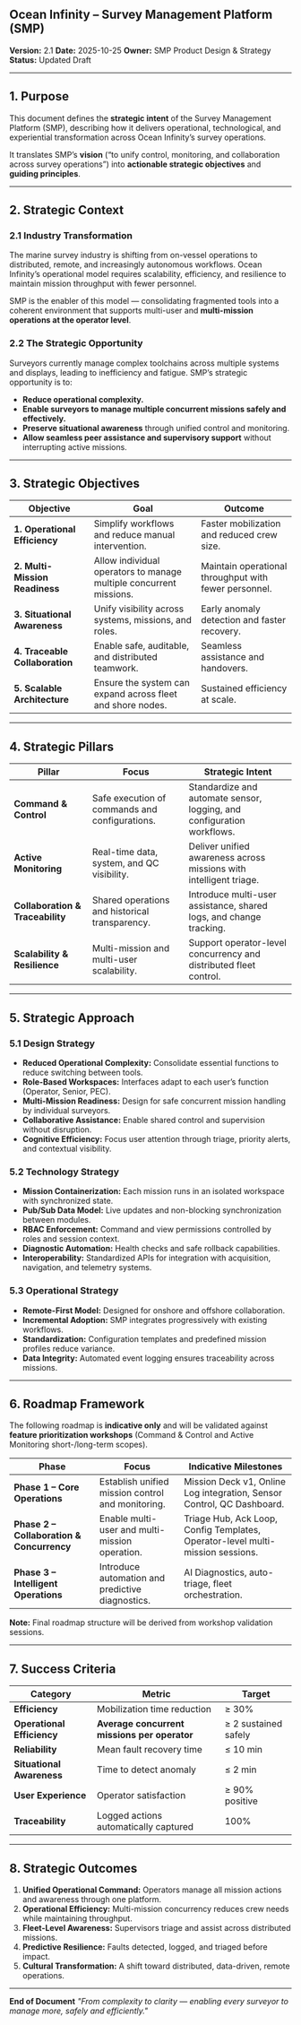 ## Ocean Infinity – Survey Management Platform (SMP)

**Version:** 2.1
**Date:** 2025-10-25
**Owner:** SMP Product Design & Strategy
**Status:** Updated Draft

---

## 1. Purpose

This document defines the **strategic intent** of the Survey Management Platform (SMP), describing how it delivers operational, technological, and experiential transformation across Ocean Infinity’s survey operations.

It translates SMP’s **vision** (“to unify control, monitoring, and collaboration across survey operations”) into **actionable strategic objectives** and **guiding principles**.

---

## 2. Strategic Context

### 2.1 Industry Transformation

The marine survey industry is shifting from on-vessel operations to distributed, remote, and increasingly autonomous workflows. Ocean Infinity’s operational model requires scalability, efficiency, and resilience to maintain mission throughput with fewer personnel.

SMP is the enabler of this model — consolidating fragmented tools into a coherent environment that supports multi-user and **multi-mission operations at the operator level**.

### 2.2 The Strategic Opportunity

Surveyors currently manage complex toolchains across multiple systems and displays, leading to inefficiency and fatigue. SMP’s strategic opportunity is to:

* **Reduce operational complexity.**
* **Enable surveyors to manage multiple concurrent missions safely and effectively.**
* **Preserve situational awareness** through unified control and monitoring.
* **Allow seamless peer assistance and supervisory support** without interrupting active missions.

---

## 3. Strategic Objectives

| **Objective**                  | **Goal**                                                           | **Outcome**                                           |
| ------------------------------ | ------------------------------------------------------------------ | ----------------------------------------------------- |
| **1. Operational Efficiency**  | Simplify workflows and reduce manual intervention.                 | Faster mobilization and reduced crew size.            |
| **2. Multi-Mission Readiness** | Allow individual operators to manage multiple concurrent missions. | Maintain operational throughput with fewer personnel. |
| **3. Situational Awareness**   | Unify visibility across systems, missions, and roles.              | Early anomaly detection and faster recovery.          |
| **4. Traceable Collaboration** | Enable safe, auditable, and distributed teamwork.                  | Seamless assistance and handovers.                    |
| **5. Scalable Architecture**   | Ensure the system can expand across fleet and shore nodes.         | Sustained efficiency at scale.                        |

---

## 4. Strategic Pillars

| **Pillar**                       | **Focus**                                      | **Strategic Intent**                                                   |
| -------------------------------- | ---------------------------------------------- | ---------------------------------------------------------------------- |
| **Command & Control**            | Safe execution of commands and configurations. | Standardize and automate sensor, logging, and configuration workflows. |
| **Active Monitoring**            | Real-time data, system, and QC visibility.     | Deliver unified awareness across missions with intelligent triage.     |
| **Collaboration & Traceability** | Shared operations and historical transparency. | Introduce multi-user assistance, shared logs, and change tracking.     |
| **Scalability & Resilience**     | Multi-mission and multi-user scalability.      | Support operator-level concurrency and distributed fleet control.      |

---

## 5. Strategic Approach

### 5.1 Design Strategy

* **Reduced Operational Complexity:** Consolidate essential functions to reduce switching between tools.
* **Role-Based Workspaces:** Interfaces adapt to each user’s function (Operator, Senior, PEC).
* **Multi-Mission Readiness:** Design for safe concurrent mission handling by individual surveyors.
* **Collaborative Assistance:** Enable shared control and supervision without disruption.
* **Cognitive Efficiency:** Focus user attention through triage, priority alerts, and contextual visibility.

### 5.2 Technology Strategy

* **Mission Containerization:** Each mission runs in an isolated workspace with synchronized state.
* **Pub/Sub Data Model:** Live updates and non-blocking synchronization between modules.
* **RBAC Enforcement:** Command and view permissions controlled by roles and session context.
* **Diagnostic Automation:** Health checks and safe rollback capabilities.
* **Interoperability:** Standardized APIs for integration with acquisition, navigation, and telemetry systems.

### 5.3 Operational Strategy

* **Remote-First Model:** Designed for onshore and offshore collaboration.
* **Incremental Adoption:** SMP integrates progressively with existing workflows.
* **Standardization:** Configuration templates and predefined mission profiles reduce variance.
* **Data Integrity:** Automated event logging ensures traceability across missions.

---

## 6. Roadmap Framework

The following roadmap is **indicative only** and will be validated against **feature prioritization workshops** (Command & Control and Active Monitoring short-/long-term scopes).

| **Phase**                                 | **Focus**                                         | **Indicative Milestones**                                                      |
| ----------------------------------------- | ------------------------------------------------- | ------------------------------------------------------------------------------ |
| **Phase 1 – Core Operations**             | Establish unified mission control and monitoring. | Mission Deck v1, Online Log integration, Sensor Control, QC Dashboard.         |
| **Phase 2 – Collaboration & Concurrency** | Enable multi-user and multi-mission operation.    | Triage Hub, Ack Loop, Config Templates, Operator-level multi-mission sessions. |
| **Phase 3 – Intelligent Operations**      | Introduce automation and predictive diagnostics.  | AI Diagnostics, auto-triage, fleet orchestration.                              |

**Note:** Final roadmap structure will be derived from workshop validation sessions.

---

## 7. Success Criteria

| **Category**               | **Metric**                                   | **Target**           |
| -------------------------- | -------------------------------------------- | -------------------- |
| **Efficiency**             | Mobilization time reduction                  | ≥ 30%                |
| **Operational Efficiency** | **Average concurrent missions per operator** | ≥ 2 sustained safely |
| **Reliability**            | Mean fault recovery time                     | ≤ 10 min             |
| **Situational Awareness**  | Time to detect anomaly                       | ≤ 2 min              |
| **User Experience**        | Operator satisfaction                        | ≥ 90% positive       |
| **Traceability**           | Logged actions automatically captured        | 100%                 |

---

## 8. Strategic Outcomes

1. **Unified Operational Command:** Operators manage all mission actions and awareness through one platform.
2. **Operational Efficiency:** Multi-mission concurrency reduces crew needs while maintaining throughput.
3. **Fleet-Level Awareness:** Supervisors triage and assist across distributed missions.
4. **Predictive Resilience:** Faults detected, logged, and triaged before impact.
5. **Cultural Transformation:** A shift toward distributed, data-driven, remote operations.

---

**End of Document**
*"From complexity to clarity — enabling every surveyor to manage more, safely and efficiently."*
